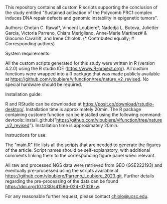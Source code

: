 This repository contains all custom R scripts supporting the conclusion of the study entitled "Sustained activation of the Polycomb PRC1 complex induces DNA repair defects and genomic instability in epigenetic tumors".

Authors: Chetan C. Rawal*, Vincent Loubiere*, Nadedja L. Butova, Julietter Garcia, Victoria Parreno, Chiara Merigliano, Anne-Marie Martinez# & Giacomo Cavalli#, and Irene Chiolo#. (\* Contributed equally; \# Corresponding authors)

System requirements:

All the custom scripts generated for this study were written in R (version 4.2.0) using the R studio IDE (<https://www.R-project.org/>). All custom functions were wrapped into a R package that was made publicly available at <https://github.com/vloubiere/vlfunction/tree/nature_v2_revised>. No special hardware should be required.

Installation guide:

R and RStudio can be downloaded at <https://posit.co/download/rstudio-desktop/>. Installation time is approximately 20min. The R package containing custome function can be installed using the following command: devtools::install_github("<https://github.com/vloubiere/vlfunction/tree/nature_v2_revised>"). Installation time is approximately 20min.

Instructions for use:

The "main.R" file lists all the scripts that are needed to generate the figures of the article. Script names should be self-explanatory, with additional comments linking them to the corresponding figure panel when relevant.

All raw and processed NGS data were retrieved from GEO (GSE222193) and eventually pre-processed using the scripts available at <https://github.com/vloubiere/Parreno_Loubiere_2023.git>. Further details regarding the pre-processing of the data can be found <https://doi.org/10.1038/s41586-024-07328-w>.

For any reasonable further request, please contact [chiolo\@ucsc.edu](mailto:chiolo@ucsc.edu).
